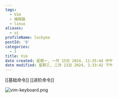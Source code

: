 ```yaml
---
tags:
  - Vim
  - 编辑器
  - linux
aliases:
  - vi
profileName: luckyea
postId: '9'
categories:
  - 1
title: Vim
date created: 星期一, 一月 15日 2024, 11:35:44 中午
date modified: 星期三, 二月 21日 2024, 2:33:42 下午
---
```


[[基础命令]]
[[进阶命令]]

![vim-keyboard.png](http://wp1124955661.files.wordpress.com/2024/02/vim-keyboard.png)


